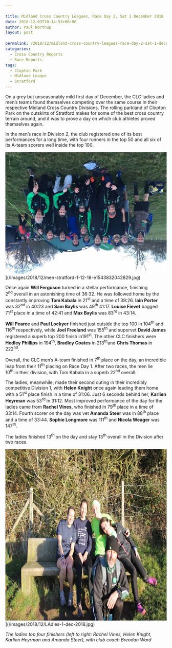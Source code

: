 ```yaml
---

title: Midland Cross Country Leagues, Race Day 2, Sat 1 December 2018
date: 2018-12-03T10:14:53+00:00
author: Paul Northup
layout: post

permalink: /2018/12/midland-cross-country-leagues-race-day-2-sat-1-december-2018/
categories:
  - Cross Country Reports
  - Race Reports
tags:
  - Clopton Park
  - Midland League
  - Stratford
---
```

On a grey but unseasonably mild first day of December, the CLC ladies and men’s teams found themselves competing over the same course in their respective Midland Cross Country Divisions. The rolling parkland of Clopton Park on the outskirts of Stratford makes for some of the best cross country terrain around, and it was to prove a day on which club athletes proved themselves again.

In the men’s race in Division 2, the club registered one of its best performances for a long time, with four runners in the top 50 and all six of its A-team scorers well inside the top 100.

<img src="/images/2018/12/men-stratford-1-12-18-e1543832042829.jpg" alt="men-stratford-1-12-18"/>](/images/2018/12/men-stratford-1-12-18-e1543832042829.jpg)

Once again **Will Ferguson** turned in a stellar performance, finishing 2<sup>nd </sup>overall in an astonishing time of 36:32. He was followed home by the constantly improving **Tom Kabala** in 21<sup>st </sup>and a time of 39:26. **Iain Porter** was 32<sup>nd </sup>in 40:23 and **Sam Baylis** was 49<sup>th </sup>41:17. **Louise Fievet** bagged 71<sup>st </sup>place in a time of 42:41 and **Max Baylis** was 83<sup>rd </sup>in 43:14.

**Will Pearce** and **Paul Lockyer** finished just outside the top 100 in 104<sup>th </sup>and 116<sup>th </sup>respectively, while **Joel Freeland** was 155<sup>th </sup>and supervet **David James** registered a superb top 200 finish in191<sup>st</sup>. The other CLC finishers were **Hedley Phillips** in 194<sup>th</sup>, **Bradley Coates** in 213<sup>th</sup>and **Chris Thomas** in 222<sup>nd</sup>.

Overall, the CLC men’s A-team finished in 7<sup>th </sup>place on the day, an incredible leap from their 11<sup>th </sup>placing on Race Day 1. After two races, the men lie 10<sup>th </sup>in their division, with Tom Kabala in a superb 22<sup>nd </sup>overall.

The ladies, meanwhile, made their second outing in their incredibly competitive Division 1, with **Helen Knight** once again leading them home with a 51<sup>st </sup>place finish in a time of 31:06. Just 6 seconds behind her, **Karlien Heyrman** was 53<sup>rd </sup>in 31:12. Most improved performance of the day for the ladies came from **Rachel Vines**, who finished in 79<sup>th </sup>place in a time of 33:14. Fourth scorer on the day was vet **Amanda Steer** was in 88<sup>th </sup>place and a time of 33:44. **Sophie Longmore** was 111<sup>th </sup>and **Nicola Weager** was 147<sup>th</sup>.

The ladies finished 13<sup>th </sup>on the day and stay 13<sup>th </sup>overall in the Division after two races.

<img src="/images/2018/12/LAdies-1-dec-2018.jpg" alt="LAdies-1-dec-2018" width="800" height="533" />](/images/2018/12/LAdies-1-dec-2018.jpg)

<p>
  <em>The ladies top four finishers (left to right: Rachel Vines, Helen Knight, Karlien Heyrman and Amanda Steer), with club coach Brendan Ward</em>
</p>
